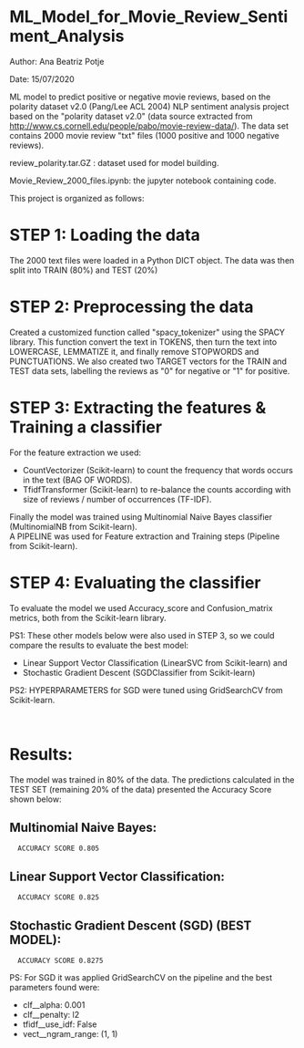 # ML_Model_for_Movie_Review_Sentiment_Analysis

Author: Ana Beatriz Potje

Date: 15/07/2020

ML model to predict positive or negative movie reviews, based on the polarity dataset v2.0 (Pang/Lee ACL 2004)
NLP sentiment analysis project based on the "polarity dataset v2.0" (data source extracted from http://www.cs.cornell.edu/people/pabo/movie-review-data/).
The data set contains 2000 movie review "txt" files (1000 positive and 1000 negative reviews).

review_polarity.tar.GZ : dataset used for model building.

Movie_Review_2000_files.ipynb: the jupyter notebook containing code.

This project is organized as follows:

# STEP 1: Loading the data
The 2000 text files were loaded in a Python DICT object. 
The data was then split into TRAIN (80%) and TEST (20%)

# STEP 2: Preprocessing the data
Created a customized function called "spacy_tokenizer" using the SPACY library. This function convert the text in TOKENS, then turn the text into LOWERCASE, LEMMATIZE it, and finally remove STOPWORDS and PUNCTUATIONS. We also created two TARGET vectors for the TRAIN and TEST data sets, labelling the reviews as "0" for negative or "1" for positive.

# STEP 3: Extracting the features & Training a classifier
For the feature extraction we used:
   - CountVectorizer (Scikit-learn) to count the frequency that words occurs in the text (BAG OF WORDS).
   - TfidfTransformer (Scikit-learn) to re-balance the counts according with size of reviews / number of occurrences (TF-IDF).<br />

Finally the model was trained using Multinomial Naive Bayes classifier (MultinomialNB from Scikit-learn).<br />
A PIPELINE was used for Feature extraction and Training steps (Pipeline from Scikit-learn).

# STEP 4: Evaluating the classifier
To evaluate the model we used Accuracy_score and Confusion_matrix metrics, both from the Scikit-learn library.<br />

PS1: These other models below were also used in STEP 3, so we could compare the results to evaluate the best model:<br />
   -  Linear Support Vector Classification (LinearSVC from Scikit-learn) and <br />
   -  Stochastic Gradient Descent (SGDClassifier from Scikit-learn)<br />

PS2: HYPERPARAMETERS for SGD were tuned using GridSearchCV from Scikit-learn.

<br />

# Results:
The model was trained in 80% of the data. The predictions calculated in the TEST SET (remaining 20% of the data) presented the Accuracy Score shown below:

## Multinomial Naive Bayes:

      ACCURACY SCORE 0.805

## Linear Support Vector Classification:

      ACCURACY SCORE 0.825

## Stochastic Gradient Descent (SGD) (BEST MODEL):<br />

      ACCURACY SCORE 0.8275

PS: For SGD it was applied GridSearchCV on the pipeline and the best parameters found were: 
  - clf__alpha: 0.001  <br />
  - clf__penalty: l2  <br />
  - tfidf__use_idf: False  <br />
  - vect__ngram_range: (1, 1) <br />
